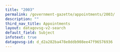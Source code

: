 ```yaml
---
title: "2003"
permalink: /government-gazette/appointments/2003/
description: ""
third_nav_title: Appointments
layout: datagovsg-v2-search
default_field: Subject
infotext: true
datagovsg-id: d_d2a282ba478e8ddb908ee47f96576936
---
```

